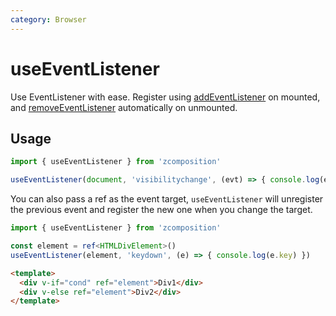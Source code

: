 ```yaml
---
category: Browser
---
```


# useEventListener

Use EventListener with ease. Register using [addEventListener](https://developer.mozilla.org/en-US/docs/Web/API/EventTarget/addEventListener) on mounted, and [removeEventListener](https://developer.mozilla.org/en-US/docs/Web/API/EventTarget/removeEventListener) automatically on unmounted.

## Usage

```js
import { useEventListener } from 'zcomposition'

useEventListener(document, 'visibilitychange', (evt) => { console.log(evt) })
```

You can also pass a ref as the event target, `useEventListener` will unregister the previous event and register the new one when you change the target.

```ts
import { useEventListener } from 'zcomposition'

const element = ref<HTMLDivElement>()
useEventListener(element, 'keydown', (e) => { console.log(e.key) })
```

```html
<template>
  <div v-if="cond" ref="element">Div1</div>
  <div v-else ref="element">Div2</div>
</template>
```
